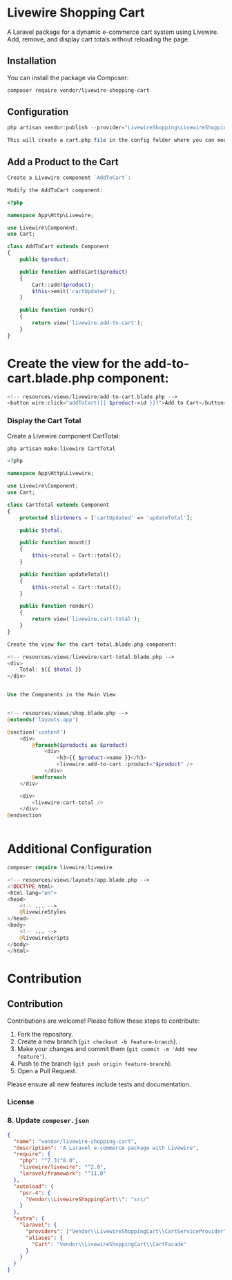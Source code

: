# Livewire Shopping Cart

A Laravel package for a dynamic e-commerce cart system using Livewire. Add, remove, and display cart totals without reloading the page.

## Installation

You can install the package via Composer:

```bash
composer require vendor/livewire-shopping-cart
```

## Configuration

```php
php artisan vendor:publish --provider="LivewireShopping\LivewireShoppingCart\CartServiceProvider" --tag="config"

This will create a cart.php file in the config folder where you can modify the cart settings.

```

## Add a Product to the Cart

```php
Create a Livewire component `AddToCart`:

Modify the AddToCart component:

```

```php
<?php

namespace App\Http\Livewire;

use Livewire\Component;
use Cart;

class AddToCart extends Component
{
    public $product;

    public function addToCart($product)
    {
        Cart::add($product);
        $this->emit('cartUpdated');
    }

    public function render()
    {
        return view('livewire.add-to-cart');
    }
}

```

# Create the view for the add-to-cart.blade.php component:

```php
<!-- resources/views/livewire/add-to-cart.blade.php -->
<button wire:click="addToCart({{ $product->id }})">Add to Cart</button>
```

### Display the Cart Total

Create a Livewire component CartTotal:

```php
php artisan make:livewire CartTotal

<?php

namespace App\Http\Livewire;

use Livewire\Component;
use Cart;

class CartTotal extends Component
{
    protected $listeners = ['cartUpdated' => 'updateTotal'];

    public $total;

    public function mount()
    {
        $this->total = Cart::total();
    }

    public function updateTotal()
    {
        $this->total = Cart::total();
    }

    public function render()
    {
        return view('livewire.cart-total');
    }
}

Create the view for the cart-total.blade.php component:

<!-- resources/views/livewire/cart-total.blade.php -->
<div>
    Total: ${{ $total }}
</div>


Use the Components in the Main View


<!-- resources/views/shop.blade.php -->
@extends('layouts.app')

@section('content')
    <div>
        @foreach($products as $product)
            <div>
                <h3>{{ $product->name }}</h3>
                <livewire:add-to-cart :product="$product" />
            </div>
        @endforeach
    </div>

    <div>
        <livewire:cart-total />
    </div>
@endsection



```

# Additional Configuration

```php
composer require livewire/livewire

<!-- resources/views/layouts/app.blade.php -->
<!DOCTYPE html>
<html lang="en">
<head>
    <!-- ... -->
    @livewireStyles
</head>
<body>
    <!-- ... -->
    @livewireScripts
</body>
</html>

```

# Contribution

## Contribution

Contributions are welcome! Please follow these steps to contribute:

1. Fork the repository.
2. Create a new branch (`git checkout -b feature-branch`).
3. Make your changes and commit them (`git commit -m 'Add new feature'`).
4. Push to the branch (`git push origin feature-branch`).
5. Open a Pull Request.

Please ensure all new features include tests and documentation.

### License

### 8. Update `composer.json`

```json
{
  "name": "vendor/livewire-shopping-cart",
  "description": "A Laravel e-commerce package with Livewire",
  "require": {
    "php": "^7.3|^8.0",
    "livewire/livewire": "^2.0",
    "laravel/framework": "^11.0"
  },
  "autoload": {
    "psr-4": {
      "Vendor\\LivewireShoppingCart\\": "src/"
    }
  },
  "extra": {
    "laravel": {
      "providers": ["Vendor\\LivewireShoppingCart\\CartServiceProvider"],
      "aliases": {
        "Cart": "Vendor\\LivewireShoppingCart\\CartFacade"
      }
    }
  }
}
```
